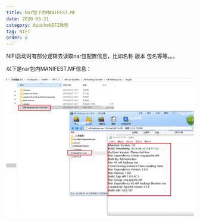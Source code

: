 ```yaml
---
title: Nar包下的MANIFEST.MF
date: 2020-05-21
category: ApacheNIFI教程
tag: NIFI
order: 8
---
```


NIFI启动时有部分逻辑去读取nar包配置信息，比如名称 版本 包名等等。。。
<!-- more -->
以下是nar包内MANIFEST.MF信息：

![](./img/008/mf.png)




